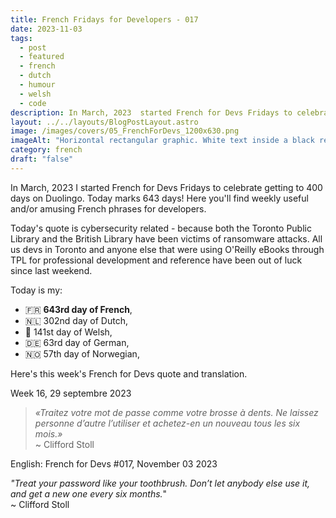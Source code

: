 ```yaml
---
title: French Fridays for Developers - 017
date: 2023-11-03
tags:
  - post
  - featured
  - french
  - dutch
  - humour
  - welsh
  - code
description: In March, 2023  started French for Devs Fridays to celebrate getting to 400 days on Duolingo. Here you'll find weekly useful and/or amusing French phrases for developers.  « Traitez votre mot de passe comme votre brosse à dents. Ne laissez personne d’autre l’utiliser et achetez-en un nouveau tous les six mois. » ~ Clifford Stoll.  Read the full post for the translation.
layout: ../../layouts/BlogPostLayout.astro
image: /images/covers/05_FrenchForDevs_1200x630.png
imageAlt: "Horizontal rectangular graphic. White text inside a black rectangle with rounded corners. The square is on top of a French flag. Text reads:  French for Devs! in a curly font. Below in a monospaced computer type italic font it says Humorous and useful French quotes for developers. Underneath there's a French flag emoji. at the bottom in black sans serif text on a white background: https://gingerkiwi.dev"
category: french
draft: "false"
---
```

In March, 2023 I started French for Devs Fridays to celebrate getting to 400 days on Duolingo. Today marks 643 days! Here you'll find weekly useful and/or amusing French phrases for developers. 

Today's quote is cybersecurity related - because both the Toronto Public Library and the British Library have been victims of ransomware attacks. All us devs in Toronto and anyone else that were using O'Reilly eBooks through TPL for professional development and reference have been out of luck since last weekend.

Today is my:
- 🇫🇷 **643rd day of French**, 
- 🇳🇱 302nd day of Dutch, 
- 🏴󠁧󠁢󠁷󠁬󠁳󠁿 141st day of Welsh, 
- 🇩🇪 63rd day of German,
- 🇳🇴 57th day of Norwegian,

Here's this week's French for Devs quote and translation. 

Week 16, 29 septembre 2023

>*«Traitez votre mot de passe comme votre brosse à dents. Ne laissez personne d’autre l’utiliser et achetez-en un nouveau tous les six mois.»* <br>
>~ Clifford Stoll

English:  French for Devs #017, November 03 2023

*"Treat your password like your toothbrush. Don’t let anybody else use it, and get a new one every six months.*"<br>
~ Clifford Stoll 

